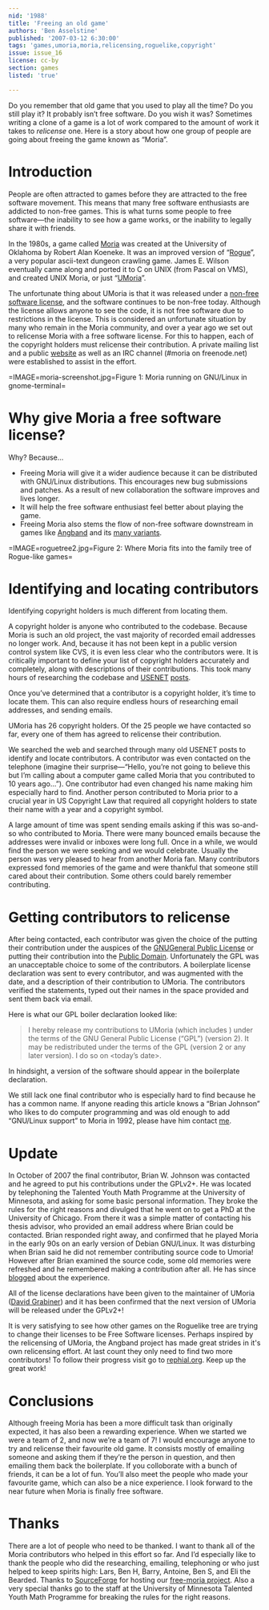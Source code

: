 ```yaml
---
nid: '1988'
title: 'Freeing an old game'
authors: 'Ben Asselstine'
published: '2007-03-12 6:30:00'
tags: 'games,umoria,moria,relicensing,roguelike,copyright'
issue: issue_16
license: cc-by
section: games
listed: 'true'

---
```

Do you remember that old game that you used to play all the time? Do you still play it? It probably isn’t free software. Do you wish it was? Sometimes writing a clone of a game is a lot of work compared to the amount of work it takes to _relicense_ one. Here is a story about how one group of people are going about freeing the game known as “Moria”.


# Introduction

People are often attracted to games before they are attracted to the free software movement. This means that many free software enthusiasts are addicted to non-free games. This is what turns some people to free software—the inability to see how a game works, or the inability to legally share it with friends.

In the 1980s, a game called [Moria](http://en.wikipedia.org/wiki/Umoria) was created at the University of Oklahoma by Robert Alan Koeneke. It was an improved version of “[Rogue](http://en.wikipedia.org/wiki/Rogue_%28computer_game%29)”, a very popular ascii-text dungeon crawling game. James E. Wilson eventually came along and ported it to C on UNIX (from Pascal on VMS), and created UNIX Moria, or just “[UMoria](http://en.wikipedia.org/wiki/Umoria)”.

The unfortunate thing about UMoria is that it was released under a [non-free software license](http://free-moria.sourceforge.net/moria-non-free-license.txt), and the software continues to be non-free today. Although the license allows anyone to see the code, it is not free software due to restrictions in the license. This is considered an unfortunate situation by many who remain in the Moria community, and over a year ago we set out to relicense Moria with a free software license. For this to happen, each of the copyright holders must relicense their contribution. A private mailing list and a public [website](http://free-moria.sf.net) as well as an IRC channel (#moria on freenode.net) were established to assist in the effort.


=IMAGE=moria-screenshot.jpg=Figure 1: Moria running on GNU/Linux in gnome-terminal=


# Why give Moria a free software license?

Why? Because...


* Freeing Moria will give it a wider audience because it can be distributed with GNU/Linux distributions. This encourages new bug submissions and patches. As a result of new collaboration the software improves and lives longer.
* It will help the free software enthusiast feel better about playing the game.
* Freeing Moria also stems the flow of non-free software downstream in games like [Angband](http://angband.oook.cz/) and its [many variants](http://en.wikipedia.org/wiki/List_of_Angband_variants).


=IMAGE=roguetree2.jpg=Figure 2: Where Moria fits into the family tree of Rogue-like games=


# Identifying and locating contributors

Identifying copyright holders is much different from locating them.

A copyright holder is anyone who contributed to the codebase. Because Moria is such an old project, the vast majority of recorded email addresses no longer work. And, because it has not been kept in a public version control system like CVS, it is even less clear who the contributors were. It is critically important to define your list of copyright holders accurately and completely, along with descriptions of their contributions. This took many hours of researching the codebase and [USENET](http://groups.google.com) [posts](http://groups.google.com/group/rec.games.roguelike.moria).

Once you’ve determined that a contributor is a copyright holder, it’s time to locate them. This can also require endless hours of researching email addresses, and sending emails.

UMoria has 26 copyright holders. Of the 25 people we have contacted so far, every one of them has agreed to relicense their contribution.

We searched the web and searched through many old USENET posts to identify and locate contributors. A contributor was even contacted on the telephone (imagine their surprise—“Hello, you’re not going to believe this but I’m calling about a computer game called Moria that you contributed to 10 years ago...”). One contributor had even changed his name making him especially hard to find. Another person contributed to Moria prior to a crucial year in US Copyright Law that required all copyright holders to state their name with a year and a copyright symbol.

A large amount of time was spent sending emails asking if this was so-and-so who contributed to Moria. There were many bounced emails because the addresses were invalid or inboxes were long full. Once in a while, we would find the person we were seeking and we would celebrate. Usually the person was very pleased to hear from another Moria fan. Many contributors expressed fond memories of the game and were thankful that someone still cared about their contribution. Some others could barely remember contributing.


# Getting contributors to relicense

After being contacted, each contributor was given the choice of the putting their contribution under the auspices of the [GNU](http://www.gnu.org)[General Public License](http://www.fsf.org/licensing/licenses/gpl.html) or putting their contribution into the [Public Domain](http://en.wikipedia.org/wiki/Public_domain). Unfortunately the GPL was an unacceptable choice to some of the contributors. A boilerplate license declaration was sent to every contributor, and was augmented with the date, and a description of their contribution to UMoria. The contributors verified the statements, typed out their names in the space provided and sent them back via email.

Here is what our GPL boiler declaration looked like:


>I <your name here> hereby release my contributions to UMoria (which includes <contribution here>) under the terms of the GNU General Public License (“GPL”) (version 2). It may be redistributed under the terms of the GPL (version 2 or any later version). I do so on <today’s date>.

In hindsight, a version of the software should appear in the boilerplate declaration.

We still lack one final contributor who is especially hard to find because he has a common name. If anyone reading this article knows a “Brian Johnson” who likes to do computer programming and was old enough to add “GNU/Linux support” to Moria in 1992, please have him contact [me](mailto:benasselstine@gmail.com).


# **Update**

In October of 2007 the final contributor, Brian W. Johnson was contacted and he agreed to put his contributions under the GPLv2+.  He was located by telephoning the Talented Youth Math Programme at the University of Minnesota, and asking for some basic personal information.  They broke the rules for the right reasons and divulged that he went on to get a PhD at the University of Chicago.  From there it was a simple matter of contacting his thesis advisor, who provided an email address where Brian could be contacted.  Brian responded right away, and confirmed that he played Moria in the early 90s on an early version of Debian GNU/Linux.  It was disturbing when Brian said he did not remember contributing source code to Umoria!  However after Brian examined the source code, some old memories were refreshed and he remembered making a contribution after all.  He has since [blogged](http://175560.livejournal.com/52286.html) about the experience. 

All of the license declarations have been given to the maintainer of UMoria ([David Grabiner](http://remarque.org/~grabiner/moria.html)) and it has been confirmed that the next version of UMoria will be released under the GPLv2+!

It is very satisfying to see how other games on the Roguelike tree are trying to change their licenses to be Free Software licenses.  Perhaps inspired by the relicensing of UMoria, the Angband project has made great strides in it's own relicensing effort.  At last count they only need to find two more contributors!  To follow their progress visit go to [rephial.org](http://rephial.org/wiki/OpenSource).  Keep up the great work!


# Conclusions

Although freeing Moria has been a more difficult task than originally expected, it has also been a rewarding experience. When we started we were a team of 2, and now we’re a team of 7! I would encourage anyone to try and relicense their favourite old game. It consists mostly of emailing someone and asking them if they’re the person in question, and then emailing them back the boilerplate. If you colloborate with a bunch of friends, it can be a lot of fun. You’ll also meet the people who made your favourite game, which can also be a nice experience. I look forward to the near future when Moria is finally free software.


# Thanks

There are a lot of people who need to be thanked. I want to thank all of the Moria contributors who helped in this effort so far. And I’d especially like to thank the people who did the researching, emailing, telephoning or who just helped to keep spirits high: Lars, Ben H, Barry, Antoine, Ben S, and Eli the Bearded. Thanks to [SourceForge](http://www.sourceforge.net) for hosting our [free-moria project](http://free-moria.sf.net).  Also a very special thanks go to the staff at the University of Minnesota Talented Youth Math Programme for breaking the rules for the right reasons.

